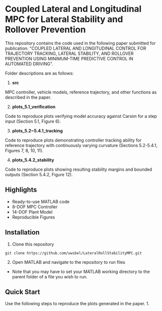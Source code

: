 # Coupled Lateral and Longitudinal MPC for Lateral Stability and Rollover Prevention
This repository contains the code used in the following paper submitted for publication: "COUPLED LATERAL AND LONGITUDINAL CONTROL FOR TRAJECTORY TRACKING, LATERAL STABILITY, AND ROLLOVER PREVENTION USING MINIMUM-TIME PREDICTIVE CONTROL IN AUTOMATED DRIVING". 

Folder descriptions are as follows:

1. **src**

MPC controller, vehicle models, reference trajectory, and other functions as described in the paper.

2. **plots_5.1_verification**

Code to reproduce plots verifying model accuracy against Carsim for a step input (Section 5.1, Figure 6).

3. **plots_5.2~5.4.1_tracking**

Code to reproduce plots demonstrating controller tracking ability for reference trajectory with continuously varying curvature (Sections 5.2-5.4.1, Figures 7, 8, 10, 11).

4. **plots_5.4.2_stability**

Code to reproduce plots showing resulting stability margins and bounded outputs (Section 5.4.2, Figure 12).

## Highlights
- Ready-to-use MATLAB code
- 8-DOF MPC Controller
- 14-DOF Plant Model
- Reproducible Figures

## Installation
1. Clone this repository
```
git clone https://github.com/uwsbel/LateralRollStabilityMPC.git
```
2. Open MATLAB and navigate to the repository to run files
- Note that you may have to set your MATLAB working directory to the parent folder of a file you wish to run.

## Quick Start
Use the following steps to reproduce the plots generated in the paper.
1. 
